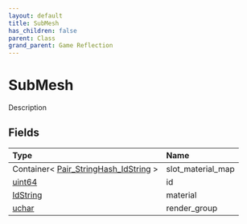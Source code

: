 ```yaml
---
layout: default
title: SubMesh
has_children: false
parent: Class
grand_parent: Game Reflection
---
```

# SubMesh
Description 

## Fields

| Type | Name |
|:----------|:--------------|
| Container< [Pair_StringHash_IdString](/riftbreaker-wiki/docs/game-reflection/classes/pair__string_hash__id_string/) > | slot_material_map |
| [uint64](/riftbreaker-wiki/docs/game-reflection/components/uint64/) | id |
| [IdString](/riftbreaker-wiki/docs/game-reflection/components/id_string/) | material |
| [uchar](/riftbreaker-wiki/docs/game-reflection/enums/uchar/) | render_group |

